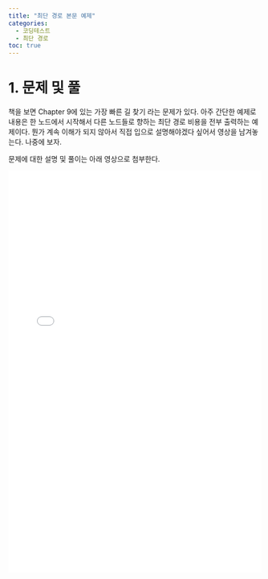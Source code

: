 ```yaml
---
title: "최단 경로 본문 예제"
categories:
  - 코딩테스트
  - 최단 경로
toc: true
---
```


# 1. 문제 및 풀
책을 보면 Chapter 9에 있는 가장 빠른 길 찾기 라는 문제가 있다. 아주 간단한 예제로 내용은 
한 노드에서 시작해서 다른 노드들로 향하는 최단 경로 비용을 전부 출력하는 예제이다. 
뭔가 계속 이해가 되지 않아서 직접 입으로 설명해야겠다 싶어서 영상을 남겨놓는다. 나중에 보자.

문제에 대한 설명 및 풀이는 아래 영상으로 첨부한다.

<iframe width="100%" height="800px" src="/assets/videos/최단경로_공부.MP4" frameborder="0" allowfullscreen></iframe>